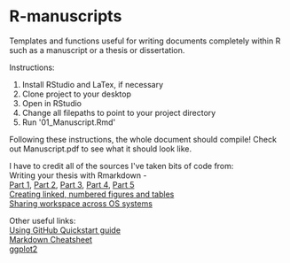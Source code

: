 # R-manuscripts
Templates and functions useful for writing documents completely within R such as a manuscript or a thesis or dissertation.

Instructions:
1) Install RStudio and LaTex, if necessary
2) Clone project to your desktop
3) Open in RStudio
4) Change all filepaths to point to your project directory
5) Run '01_Manuscript.Rmd'

Following these instructions, the whole document should compile! Check out Manuscript.pdf to see what it should look like.



I have to credit all of the sources I've taken bits of code from:  
Writing your thesis with Rmarkdown -  
[Part 1](https://rosannavanhespenresearch.wordpress.com/2016/02/03/writing-your-thesis-with-r-markdown-1-getting-started/), 
[Part 2](https://rosannavanhespenresearch.wordpress.com/2016/02/17/writing-your-thesis-with-rmarkdown-2-making-a-chapter/), 
[Part 3](https://rosannavanhespenresearch.wordpress.com/2016/03/18/writing-your-thesis-with-r-markdown-3-figures-r-code-and-tables/), 
[Part 4](https://rosannavanhespenresearch.wordpress.com/2016/03/29/writing-your-thesis-with-r-markdown-4-putting-the-thesis-together/), 
[Part 5](https://rosannavanhespenresearch.wordpress.com/2016/03/30/writing-your-thesis-with-r-markdown-5-the-thesis-layout/)  
[Creating linked, numbered figures and tables](https://datascienceplus.com/r-markdown-how-to-number-and-reference-tables/)    
[Sharing workspace across OS systems](http://derekyves.github.io/2016/05/10/codeshare.html)



Other useful links:  
[Using GitHub Quickstart guide](https://guides.github.com/activities/hello-world/)  
[Markdown Cheatsheet](https://www.rstudio.com/wp-content/uploads/2016/03/rmarkdown-cheatsheet-2.0.pdf)  
[ggplot2](docs.ggplot2.org/current/)
